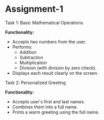 # Assignment-1

Task 1: Basic Mathematical Operations

**Functionality:**
- Accepts two numbers from the user.
- Performs:
  - Addition
  - Subtraction
  - Multiplication
  - Division (with division by zero check).
- Displays each result clearly on the screen.

Task 2: Personalized Greeting

**Functionality:**
- Accepts user's first and last names.
- Combines them into a full name.
- Prints a warm greeting using the full name.
